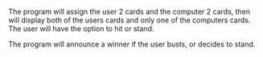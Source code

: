 The program will assign the user 2 cards and the computer 2 cards, then will display both of the users cards and only one of the computers cards.  
The user will have the option to hit or stand.

The program will announce a winner if the user busts, or decides to stand.
